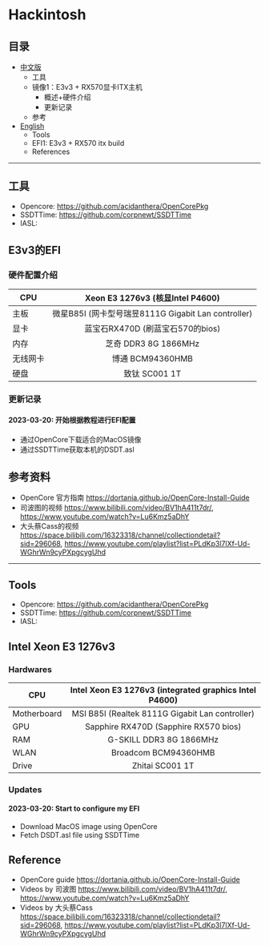 # Hackintosh

## 目录

- [中文版](#工具)
  - 工具
  - 镜像1：E3v3 + RX570显卡ITX主机
    - 概述+硬件介绍
    - 更新记录
  - 参考
- [English](#Tools)
  - Tools
  - EFI1: E3v3 + RX570 itx build
  - References

---

## 工具

- Opencore: https://github.com/acidanthera/OpenCorePkg
- SSDTTime: https://github.com/corpnewt/SSDTTime
- IASL: 

## E3v3的EFI

### 硬件配置介绍

| CPU      |          Xeon E3 1276v3 (核显Intel P4600)           |
| -------- | :-------------------------------------------------: |
| 主板     | 微星B85I (网卡型号瑞昱8111G Gigabit Lan controller) |
| 显卡     |          蓝宝石RX470D (刷蓝宝石570的bios)           |
| 内存     |                芝奇 DDR3 8G 1866MHz                 |
| 无线网卡 |                  博通 BCM94360HMB                   |
| 硬盘     |                    致钛 SC001 1T                    |

### 更新记录

#### 2023-03-20: 开始根据教程进行EFI配置

- 通过OpenCore下载适合的MacOS镜像
- 通过SSDTTime获取本机的DSDT.asl

## 参考资料

- OpenCore 官方指南 https://dortania.github.io/OpenCore-Install-Guide
- 司波图的视频 https://www.bilibili.com/video/BV1hA411t7dr/, https://www.youtube.com/watch?v=Lu6Kmz5aDhY
- 大头蔡Cass的视频 https://space.bilibili.com/16323318/channel/collectiondetail?sid=296068, https://www.youtube.com/playlist?list=PLdKp3l7lXf-Ud-WGhrWn9cyPXpgcygUhd

---

## Tools

- Opencore: https://github.com/acidanthera/OpenCorePkg
- SSDTTime: https://github.com/corpnewt/SSDTTime
- IASL: 

## Intel Xeon E3 1276v3

### Hardwares

| CPU         | Intel Xeon E3 1276v3 (integrated graphics Intel P4600) |
| ----------- | :----------------------------------------------------: |
| Motherboard |    MSI B85I (Realtek 8111G Gigabit Lan controller)     |
| GPU         |         Sapphire RX470D (Sapphire RX570 bios)          |
| RAM         |                G-SKILL DDR3 8G 1866MHz                 |
| WLAN        |                  Broadcom BCM94360HMB                  |
| Drive       |                    Zhitai SC001 1T                     |

### Updates

#### 2023-03-20: Start to configure my EFI

- Download MacOS image using OpenCore
- Fetch DSDT.asl file using SSDTTime

## Reference

- OpenCore guide https://dortania.github.io/OpenCore-Install-Guide
- Videos by 司波图 https://www.bilibili.com/video/BV1hA411t7dr/, https://www.youtube.com/watch?v=Lu6Kmz5aDhY
- Videos by 大头蔡Cass https://space.bilibili.com/16323318/channel/collectiondetail?sid=296068, https://www.youtube.com/playlist?list=PLdKp3l7lXf-Ud-WGhrWn9cyPXpgcygUhd

